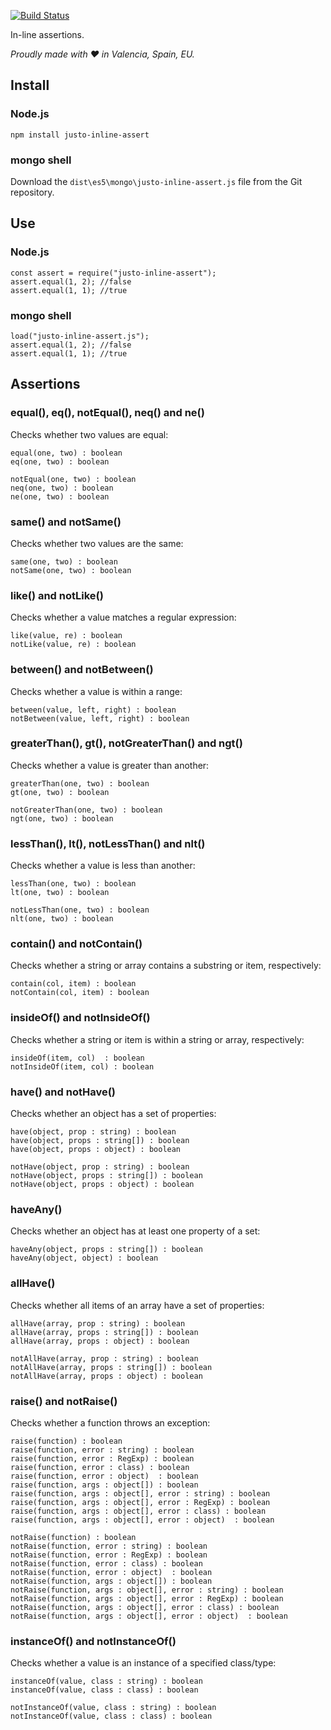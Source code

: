 [![Build Status](https://travis-ci.org/justojs/justo-inline-assert.svg)](https://travis-ci.org/justojs/justo-inline-assert)

In-line assertions.

*Proudly made with ♥ in Valencia, Spain, EU.*

## Install

### Node.js

`npm install justo-inline-assert`

### mongo shell

Download the `dist\es5\mongo\justo-inline-assert.js` file from the Git repository.

## Use

### Node.js

```
const assert = require("justo-inline-assert");
assert.equal(1, 2); //false
assert.equal(1, 1); //true
```

### mongo shell

```
load("justo-inline-assert.js");
assert.equal(1, 2); //false
assert.equal(1, 1); //true
```

## Assertions

### equal(), eq(), notEqual(), neq() and ne()

Checks whether two values are equal:

```
equal(one, two) : boolean
eq(one, two) : boolean

notEqual(one, two) : boolean
neq(one, two) : boolean
ne(one, two) : boolean
```

### same() and notSame()

Checks whether two values are the same:

```
same(one, two) : boolean
notSame(one, two) : boolean
```

### like() and notLike()

Checks whether a value matches a regular expression:

```
like(value, re) : boolean
notLike(value, re) : boolean
```

### between() and notBetween()

Checks whether a value is within a range:

```
between(value, left, right) : boolean
notBetween(value, left, right) : boolean
```

### greaterThan(), gt(), notGreaterThan() and ngt()

Checks whether a value is greater than another:

```
greaterThan(one, two) : boolean
gt(one, two) : boolean

notGreaterThan(one, two) : boolean
ngt(one, two) : boolean
```

### lessThan(), lt(), notLessThan() and nlt()

Checks whether a value is less than another:

```
lessThan(one, two) : boolean
lt(one, two) : boolean

notLessThan(one, two) : boolean
nlt(one, two) : boolean
```

### contain() and notContain()

Checks whether a string or array contains a substring or item, respectively:

```
contain(col, item) : boolean
notContain(col, item) : boolean
```

### insideOf() and notInsideOf()

Checks whether a string or item is within a string or array, respectively:

```
insideOf(item, col)  : boolean
notInsideOf(item, col) : boolean
```

### have() and notHave()

Checks whether an object has a set of properties:

```
have(object, prop : string) : boolean
have(object, props : string[]) : boolean
have(object, props : object) : boolean

notHave(object, prop : string) : boolean
notHave(object, props : string[]) : boolean
notHave(object, props : object) : boolean
```

### haveAny()

Checks whether an object has at least one property of a set:

```
haveAny(object, props : string[]) : boolean
haveAny(object, object) : boolean
```

### allHave()

Checks whether all items of an array have a set of properties:

```
allHave(array, prop : string) : boolean
allHave(array, props : string[]) : boolean
allHave(array, props : object) : boolean

notAllHave(array, prop : string) : boolean
notAllHave(array, props : string[]) : boolean
notAllHave(array, props : object) : boolean
```

### raise() and notRaise()

Checks whether a function throws an exception:

```
raise(function) : boolean
raise(function, error : string) : boolean
raise(function, error : RegExp) : boolean
raise(function, error : class) : boolean
raise(function, error : object)  : boolean
raise(function, args : object[]) : boolean
raise(function, args : object[], error : string) : boolean
raise(function, args : object[], error : RegExp) : boolean
raise(function, args : object[], error : class) : boolean
raise(function, args : object[], error : object)  : boolean

notRaise(function) : boolean
notRaise(function, error : string) : boolean
notRaise(function, error : RegExp) : boolean
notRaise(function, error : class) : boolean
notRaise(function, error : object)  : boolean
notRaise(function, args : object[]) : boolean
notRaise(function, args : object[], error : string) : boolean
notRaise(function, args : object[], error : RegExp) : boolean
notRaise(function, args : object[], error : class) : boolean
notRaise(function, args : object[], error : object)  : boolean
```

### instanceOf() and notInstanceOf()

Checks whether a value is an instance of a specified class/type:

```
instanceOf(value, class : string) : boolean
instanceOf(value, class : class) : boolean

notInstanceOf(value, class : string) : boolean
notInstanceOf(value, class : class) : boolean
```
